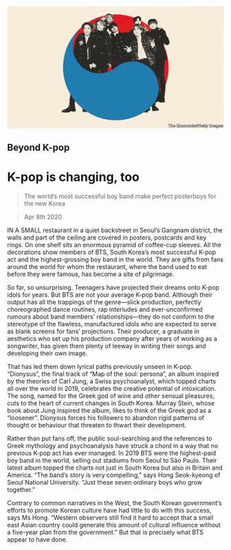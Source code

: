 ![](./images/20200411_SRD001.jpg)

## Beyond K-pop

# K-pop is changing, too

> The world’s most successful boy band make perfect posterboys for the new Korea

> Apr 8th 2020

IN A SMALL restaurant in a quiet backstreet in Seoul’s Gangnam district, the walls and part of the ceiling are covered in posters, postcards and key rings. On one shelf sits an enormous pyramid of coffee-cup sleeves. All the decorations show members of BTS, South Korea’s most successful K-pop act and the highest-grossing boy band in the world. They are gifts from fans around the world for whom the restaurant, where the band used to eat before they were famous, has become a site of pilgrimage.

So far, so unsurprising. Teenagers have projected their dreams onto K-pop idols for years. But BTS are not your average K-pop band. Although their output has all the trappings of the genre—slick production, perfectly choreographed dance routines, rap interludes and ever-unconfirmed rumours about band members’ relationships—they do not conform to the stereotype of the flawless, manufactured idols who are expected to serve as blank screens for fans’ projections. Their producer, a graduate in aesthetics who set up his production company after years of working as a songwriter, has given them plenty of leeway in writing their songs and developing their own image.

That has led them down lyrical paths previously unseen in K-pop. “Dionysus”, the final track of “Map of the soul: persona”, an album inspired by the theories of Carl Jung, a Swiss psychoanalyst, which topped charts all over the world in 2019, celebrates the creative potential of intoxication. The song, named for the Greek god of wine and other sensual pleasures, cuts to the heart of current changes in South Korea. Murray Stein, whose book about Jung inspired the album, likes to think of the Greek god as a “loosener”. Dionysus forces his followers to abandon rigid patterns of thought or behaviour that threaten to thwart their development.

Rather than put fans off, the public soul-searching and the references to Greek mythology and psychoanalysis have struck a chord in a way that no previous K-pop act has ever managed. In 2019 BTS were the highest-paid boy band in the world, selling out stadiums from Seoul to São Paulo. Their latest album topped the charts not just in South Korea but also in Britain and America. “The band’s story is very compelling,” says Hong Seok-kyeong of Seoul National University. “Just these seven ordinary boys who grow together.”

Contrary to common narratives in the West, the South Korean government’s efforts to promote Korean culture have had little to do with this success, says Ms Hong. “Western observers still find it hard to accept that a small east Asian country could generate this amount of cultural influence without a five-year plan from the government.” But that is precisely what BTS appear to have done.